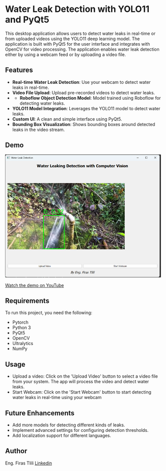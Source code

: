 # Water Leak Detection with YOLO11 and PyQt5

This desktop application allows users to detect water leaks in real-time or from uploaded videos using the YOLO11 deep learning model. The application is built with PyQt5 for the user interface and integrates with OpenCV for video processing. The application enables water leak detection either by using a webcam feed or by uploading a video file.

## Features

- **Real-time Water Leak Detection**: Use your webcam to detect water leaks in real-time.
- **Video File Upload**: Upload pre-recorded videos to detect water leaks.
- - **Roboflow Object Detection Model**: Model trained using Roboflow for detecting water leaks.
- **YOLO11 Model Integration**: Leverages the YOLO11 model to detect water leaks.
- **Custom UI**: A clean and simple interface using PyQt5.
- **Bounding Box Visualization**: Shows bounding boxes around detected leaks in the video stream.

## Demo

![App Screenshot](./screenshot.png)

[Watch the demo on YouTube](https://youtu.be/zFJNLmpjs7I)


## Requirements

To run this project, you need the following:
- Pytorch
- Python 3
- PyQt5
- OpenCV
- Ultralytics
- NumPy

## Usage

- Upload a video: Click on the 'Upload Video' button to select a video file from your system. The app will process the video and detect water leaks.
- Start Webcam: Click on the 'Start Webcam' button to start detecting water leaks in real-time using your webcam

## Future Enhancements
- Add more models for detecting different kinds of leaks.
- Implement advanced settings for configuring detection thresholds.
- Add localization support for different languages.
## Author
Eng. Firas Tlili
[Linkedin](https://www.linkedin.com/in/firastlili/)
